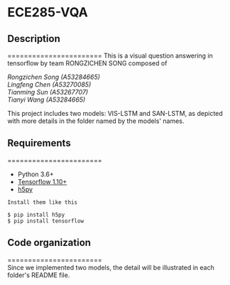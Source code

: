 # ECE285-VQA
## Description
======================= 
This is a visual question answering in tensorflow by team RONGZICHEN SONG composed of 

*Rongzichen Song (A53284665)<br>*
*Lingfeng Chen (A53270085)<br>*
*Tianming Sun (A53267707)<br>*
*Tianyi Wang (A53284665)<br>*

This project includes two models: VIS-LSTM and SAN-LSTM, as depicted with more details in the folder named by the models' names.

## Requirements
=======================
- Python 3.6+
- [Tensorflow 1.10+][1]
- [h5py][2]
```
Install them like this

$ pip install h5py
$ pip install tensorflow
```

## Code organization
=======================   
Since we implemented two models, the detail will be illustrated in each folder's README file.


[1]: https://github.com/tensorflow/tensorflow
[2]: http://www.h5py.org/
